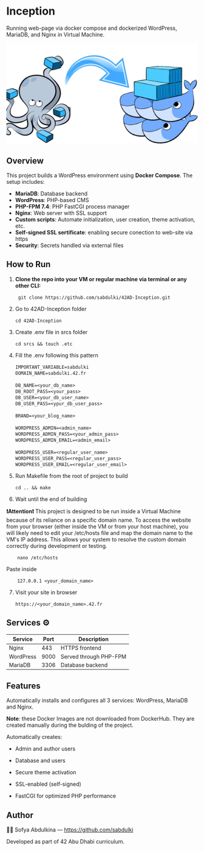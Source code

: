 # Inception

Running web-page via docker compose and dockerized WordPress, MariaDB, and Nginx in Virtual Machine. 

![docker-compose-and-dockers-image](assets/docker-compose.jpeg)

## Overview

This project builds a WordPress environment using **Docker Compose**. The setup includes:

- **MariaDB**: Database backend
- **WordPress**: PHP-based CMS
- **PHP-FPM 7.4**: PHP FastCGI process manager
- **Nginx**: Web server with SSL support
- **Custom scripts**: Automate initialization, user creation, theme activation, etc.
- **Self-signed SSL sertificate**: enabling secure conection to web-site via https
- **Security**: Secrets handled via external files

## How to Run

1. **Clone the repo into your VM or regular machine via terminal or any other CLI:**

   ```
    git clone https://github.com/sabdulki/42AD-Inception.git
   ```
2. Go to 42AD-Inception folder

    ```
    cd 42AD-Inception
    ```

3. Create .env file in srcs folder
    ```
    cd srcs && touch .etc
    ```
4. Fill the .env following this pattern

    ```
    IMPORTANT_VARIABLE=sabdulki
    DOMAIN_NAME=sabdulki.42.fr

    DB_NAME=<your_db_name>
    DB_ROOT_PASS=<your_pass>
    DB_USER=<your_db_user_name>
    DB_USER_PASS=<ypur_db_user_pass>
    
    BRAND=<your_blog_name>
    
    WORDPRESS_ADMIN=<admin_name>
    WORDPRESS_ADMIN_PASS=<your_admin_pass>
    WORDPRESS_ADMIN_EMAIL=<admin_email>
    
    WORDPRESS_USER=<regular_user_name>
    WORDPRESS_USER_PASS=<regular_user_pass>
    WORDPRESS_USER_EMAIL=<regular_user_email>

    ```
5. Run Makefile from the root of project to build
    ```
    cd .. && make 
    ```
6. Wait until the end of building

**❗Attention❗**
This project is designed to be run inside a Virtual Machine because of its reliance on a specific domain name. To access the website from your browser (either inside the VM or from your host machine), you will likely need to edit your /etc/hosts file and map the domain name to the VM's IP address. This allows your system to resolve the custom domain correctly during development or testing.

```
    nano /etc/hosts
```
Paste inside
```
    127.0.0.1 <your_domain_name>
```
7. Visit your site in browser
    ```
    https://<your_domain_name>.42.fr
    ```
## Services ⚙️ 

| Service    | Port | Description                 |
|------------|------|-----------------------------|
| Nginx      | 443  | HTTPS frontend              |
| WordPress  | 9000  | Served through PHP-FPM     |
| MariaDB    | 3306 | Database backend            |

## Features
Automatically installs and configures all 3 services: WordPress, MariaDB and Nginx.

**Note**: these Docker Images are not downloaded from DockerHub. They are created manually during the bulding of the project. 

Automatically creates:

- Admin and author users

- Database and users

- Secure theme activation

- SSL-enabled (self-signed)

- FastCGI for optimized PHP performance

## Author

👨‍💻 Sofya Abdulkina — https://github.com/sabdulki

Developed as part of 42 Abu Dhabi curriculum.